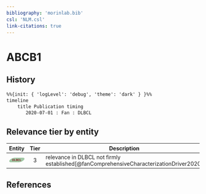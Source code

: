 ```yaml
---
bibliography: 'morinlab.bib'
csl: 'NLM.csl'
link-citations: true
---
```


# ABCB1

## History

```mermaid
%%{init: { 'logLevel': 'debug', 'theme': 'dark' } }%%
timeline
    title Publication timing
       2020-07-01 : Fan : DLBCL
```


## Relevance tier by entity

|Entity|Tier|Description|
|:------:|:----:|--------------------------------------|
|![DLBCL](images/icons/DLBCL_tier3.png)|3|relevance in DLBCL not firmly established[@fanComprehensiveCharacterizationDriver2020]|





## References


